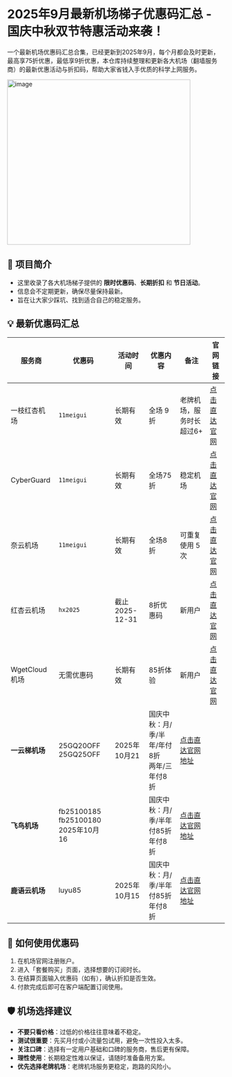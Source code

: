 # 2025年9月最新机场梯子优惠码汇总 - 国庆中秋双节特惠活动来袭！

一个最新机场优惠码汇总合集，已经更新到2025年9月，每个月都会及时更新，最高享75折优惠，最低享9折优惠，本仓库持续整理和更新各大机场（翻墙服务商）的最新优惠活动与折扣码，帮助大家省钱入手优质的科学上网服务。 

<img width="424" height="382" alt="image" src="https://github.com/user-attachments/assets/b91201e5-c346-4e0e-988a-d1a542ebeecb" />


## 📌 项目简介

- 这里收录了各大机场梯子提供的 **限时优惠码**、**长期折扣** 和 **节日活动**。  
- 信息会不定期更新，确保尽量保持最新。  
- 旨在让大家少踩坑、找到适合自己的稳定服务。

## 💡 最新优惠码汇总

| 服务商 | 优惠码 | 活动时间 | 优惠内容 | 备注 | 官网链接 |
|--------|--------|----------|----------|------|------|
| 一枝红杏机场 | `11meigui` | 长期有效 | 全场 9折 | 老牌机场，服务时长超过6+ | [点击直达官网](https://order.yizhihongxing.club/aff.php?aff=17788) |
| CyberGuard | `11meigui` | 长期有效 | 全场75 折 | 稳定机场 | [点击直达官网](https://www.cyberguard.best/#/register?code=kEVKDdQ0) |
| 奈云机场 | `11meigui` | 长期有效 | 全场8折 | 可重复使用 5 次 | [点击直达官网](https://www.v2ny.com/#/register?code=pXP6CaiD) |
| 红杏云机场 | `hx2025` | 截止2025-12-31 | 8折优惠码 | 新用户 | [点击直达官网](https://www.hongxingdl.com/web/#/login?code=QhIuhCJV) |
| WgetCloud机场 | 无需优惠码 | 长期有效 | 85折体验 | 新用户 | [点击直达官网](https://invite.wgetcloud.ltd/auth/register?code=PY1wlV) |
| **一云梯机场** | 25GQ20OFF <br> 25GQ25OFF |  2025年10月21|国庆中秋：月/季/半年/年付8折<br>两年/三年付8折  |[点击直达官网地址](https://inv02.1ytaff.com/register?aff=SDLqPWZ7)|
| **飞鸟机场**  | fb25100185 <br /> fb25100180 2025年10月16|    |国庆中秋：月/季/半年付85折<br>年付8折    |  [点击直达官网地址](https://fbinv02.fbaff.cc/auth/register?code=iVeb5ZJC)|
| **鹿语云机场** | luyu85     | 2025年10月15| 国庆中秋：月/季/半年付85折<br>年付8折   | [点击直达官网地址](https://inv02.1ytaff.com/register?aff=SDLqPWZ7)|

## 🎯 如何使用优惠码

1. 在机场官网注册账户。  
2. 进入「套餐购买」页面，选择想要的订阅时长。  
3. 在结算页面输入优惠码（如有），确认折扣是否生效。  
4. 付款完成后即可在客户端配置订阅使用。
   
## 🛡️ 机场选择建议

- **不要只看价格**：过低的价格往往意味着不稳定。  
- **测试很重要**：先买月付或小流量包试用，避免一次性投入太多。  
- **关注口碑**：选择有一定用户基础和口碑的服务商，售后更有保障。  
- **理性使用**：长期稳定性难以保证，请随时准备备用方案。
- **优先选择老牌机场**：老牌机场服务更稳定，跑路的风险小。
